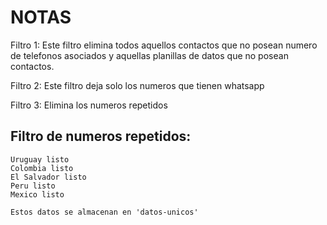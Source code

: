 # NOTAS

Filtro 1: Este filtro elimina todos aquellos contactos que no posean numero de telefonos asociados y aquellas planillas de datos que no posean contactos.

Filtro 2: Este filtro deja solo los numeros que tienen whatsapp

Filtro 3: Elimina los numeros repetidos

## Filtro de numeros repetidos:

    Uruguay listo
    Colombia listo
    El Salvador listo
    Peru listo
    Mexico listo

    Estos datos se almacenan en 'datos-unicos'
